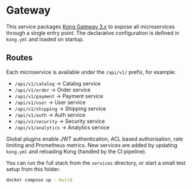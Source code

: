 # Gateway

This service packages [Kong Gateway 3.x](https://docs.konghq.com/gateway/) to expose all microservices through a single entry point.
The declarative configuration is defined in `kong.yml` and loaded on startup.

## Routes
Each microservice is available under the `/api/v1/` prefix, for example:

- `/api/v1/catalog` → Catalog service
- `/api/v1/order` → Order service
- `/api/v1/payment` → Payment service
- `/api/v1/user` → User service
- `/api/v1/shipping` → Shipping service
- `/api/v1/auth` → Auth service
- `/api/v1/security` → Security service
- `/api/v1/analytics` → Analytics service

Global plugins enable JWT authentication, ACL based authorisation, rate limiting and Prometheus metrics. New services are added by updating `kong.yml` and reloading Kong (handled by the CI pipeline).

You can run the full stack from the `services` directory, or start a small test setup from this folder:
```bash
docker compose up --build
```
